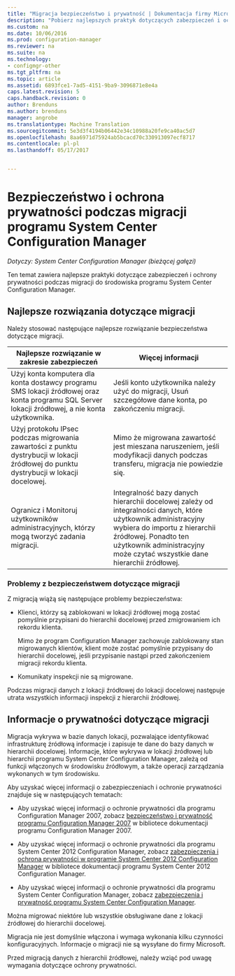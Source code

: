 ```yaml
---
title: "Migracja bezpieczeństwo i prywatność | Dokumentacja firmy Microsoft"
description: "Pobierz najlepszych praktyk dotyczących zabezpieczeń i ochrony prywatności podczas migracji do środowiska programu System Center Configuration Manager."
ms.custom: na
ms.date: 10/06/2016
ms.prod: configuration-manager
ms.reviewer: na
ms.suite: na
ms.technology:
- configmgr-other
ms.tgt_pltfrm: na
ms.topic: article
ms.assetid: 6893fce1-7ad5-4151-9ba9-3096871e8e4a
caps.latest.revision: 5
caps.handback.revision: 0
author: Brenduns
ms.author: brenduns
manager: angrobe
ms.translationtype: Machine Translation
ms.sourcegitcommit: 5e3d3f4194b06442e34c10988a20fe9ca40ac5d7
ms.openlocfilehash: 8aa6971d75924ab5bcacd70c330913097ecf8717
ms.contentlocale: pl-pl
ms.lasthandoff: 05/17/2017


---
```

# <a name="security-and-privacy-for-migration-to-system-center-configuration-manager"></a>Bezpieczeństwo i ochrona prywatności podczas migracji programu System Center Configuration Manager

*Dotyczy: System Center Configuration Manager (bieżącej gałęzi)*

Ten temat zawiera najlepsze praktyki dotyczące zabezpieczeń i ochrony prywatności podczas migracji do środowiska programu System Center Configuration Manager.  

## <a name="security-best-practices-for-migration"></a>Najlepsze rozwiązania dotyczące migracji  
 Należy stosować następujące najlepsze rozwiązanie bezpieczeństwa dotyczące migracji.  

|Najlepsze rozwiązanie w zakresie zabezpieczeń|Więcej informacji|  
|----------------------------|----------------------|  
|Użyj konta komputera dla konta dostawcy programu SMS lokacji źródłowej oraz konta programu SQL Server lokacji źródłowej, a nie konta użytkownika.|Jeśli konto użytkownika należy użyć do migracji, Usuń szczegółowe dane konta, po zakończeniu migracji.|  
|Użyj protokołu IPsec podczas migrowania zawartości z punktu dystrybucji w lokacji źródłowej do punktu dystrybucji w lokacji docelowej.|Mimo że migrowana zawartość jest mieszana naruszeniem, jeśli modyfikacji danych podczas transferu, migracja nie powiedzie się.|  
|Ogranicz i Monitoruj użytkowników administracyjnych, którzy mogą tworzyć zadania migracji.|Integralność bazy danych hierarchii docelowej zależy od integralności danych, które użytkownik administracyjny wybiera do importu z hierarchii źródłowej. Ponadto ten użytkownik administracyjny może czytać wszystkie dane hierarchii źródłowej.|  

### <a name="security-issues-for-migration"></a>Problemy z bezpieczeństwem dotyczące migracji  
Z migracją wiążą się następujące problemy bezpieczeństwa:  

-   Klienci, którzy są zablokowani w lokacji źródłowej mogą zostać pomyślnie przypisani do hierarchii docelowej przed zmigrowaniem ich rekordu klienta.  

     Mimo że program Configuration Manager zachowuje zablokowany stan migrowanych klientów, klient może zostać pomyślnie przypisany do hierarchii docelowej, jeśli przypisanie nastąpi przed zakończeniem migracji rekordu klienta.  

-   Komunikaty inspekcji nie są migrowane.  

Podczas migracji danych z lokacji źródłowej do lokacji docelowej następuje utrata wszystkich informacji inspekcji z hierarchii źródłowej.  

## <a name="privacy-information-for-migration"></a>Informacje o prywatności dotyczące migracji  
 Migracja wykrywa w bazie danych lokacji, pozwalające identyfikować infrastrukturę źródłową informacje i zapisuje te dane do bazy danych w hierarchii docelowej. Informacje, które wykrywa w lokacji źródłowej lub hierarchii programu System Center Configuration Manager, zależą od funkcji włączonych w środowisku źródłowym, a także operacji zarządzania wykonanych w tym środowisku.  

 Aby uzyskać więcej informacji o zabezpieczeniach i ochronie prywatności znajduje się w następujących tematach:  

-   Aby uzyskać więcej informacji o ochronie prywatności dla programu Configuration Manager 2007, zobacz [bezpieczeństwo i prywatność programu Configuration Manager 2007](http://go.microsoft.com/fwlink/p/?LinkId=216450) w bibliotece dokumentacji programu Configuration Manager 2007.  

-   Aby uzyskać więcej informacji o ochronie prywatności dla programu System Center 2012 Configuration Manager, zobacz [zabezpieczenia i ochrona prywatności w programie System Center 2012 Configuration Manager](https://technet.microsoft.com/library/gg682033.aspx) w bibliotece dokumentacji programu System Center 2012 Configuration Manager.  

-   Aby uzyskać więcej informacji o ochronie prywatności dla programu System Center Configuration Manager, zobacz [zabezpieczenia i prywatność programu System Center Configuration Manager](../../core/plan-design/security/security-and-privacy.md).  

Można migrować niektóre lub wszystkie obsługiwane dane z lokacji źródłowej do hierarchii docelowej.  

Migracja nie jest domyślnie włączona i wymaga wykonania kilku czynności konfiguracyjnych. Informacje o migracji nie są wysyłane do firmy Microsoft.  

Przed migracją danych z hierarchii źródłowej, należy wziąć pod uwagę wymagania dotyczące ochrony prywatności.  

